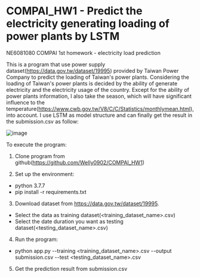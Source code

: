 # COMPAI_HW1 - Predict the electricity generating loading of power plants by LSTM
NE6081080 COMPAI 1st homework - electricity load prediction

This is a program that use power supply dataset(https://data.gov.tw/dataset/19995) provided by Taiwan Power Company to predict the loading of Taiwan's power plants.
Considering the loading of Taiwan's power plants is decided by the ability of generate electricity and the electricity usage of the country.
Except for the ability of power plants information, I also take the season, which will have significant influence to the temperature(https://www.cwb.gov.tw/V8/C/C/Statistics/monthlymean.html), into account. 
I use LSTM as model structure and can finally get the result in the submission.csv as follow:

![image](https://user-images.githubusercontent.com/12568316/160665248-df4acdc9-2602-4956-9bd6-19ee2ae352ac.png)

To execute the program:

1. Clone program from github(https://github.com/Welly0902/COMPAI_HW1)

2. Set up the environment:
* python 3.7.7
* pip install -r requirements.txt

3. Download dataset from https://data.gov.tw/dataset/19995.
* Select the data as training dataset(<training_dataset_name>.csv)
* Select the date duration you want as testing dataset(<testing_dataset_name>.csv)

4. Run the program:
* python app.py --training <training_dataset_name>.csv --output submission.csv --test <testing_dataset_name>.csv

5. Get the prediction result from submission.csv 
